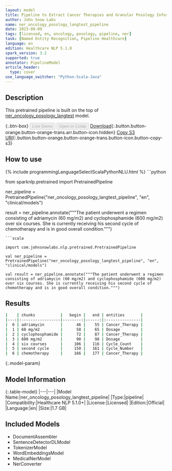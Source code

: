 ```yaml
---
layout: model
title: Pipeline to Extract Cancer Therapies and Granular Posology Information (langtest)
author: John Snow Labs
name: ner_oncology_posology_langtest_pipeline
date: 2023-09-09
tags: [licensed, en, oncology, posology, pipeline, ner]
task: [Named Entity Recognition, Pipeline Healthcare]
language: en
edition: Healthcare NLP 5.1.0
spark_version: 3.2
supported: true
annotator: PipelineModel
article_header:
  type: cover
use_language_switcher: "Python-Scala-Java"
---
```


## Description

This pretrained pipeline is built on the top of [ner_oncology_posology_langtest](https://nlp.johnsnowlabs.com/2023/09/04/ner_oncology_posology_langtest_en.html) model.

{:.btn-box}
<button class="button button-orange" disabled>Live Demo</button>
<button class="button button-orange" disabled>Open in Colab</button>
[Download](https://s3.amazonaws.com/auxdata.johnsnowlabs.com/clinical/models/ner_oncology_posology_langtest_pipeline_en_5.1.0_3.2_1694291659240.zip){:.button.button-orange.button-orange-trans.arr.button-icon.hidden}
[Copy S3 URI](s3://auxdata.johnsnowlabs.com/clinical/models/ner_oncology_posology_langtest_pipeline_en_5.1.0_3.2_1694291659240.zip){:.button.button-orange.button-orange-trans.button-icon.button-copy-s3}

## How to use



<div class="tabs-box" markdown="1">
{% include programmingLanguageSelectScalaPythonNLU.html %}
```python

from sparknlp.pretrained import PretrainedPipeline

ner_pipeline = PretrainedPipeline("ner_oncology_posology_langtest_pipeline", "en", "clinical/models")

result = ner_pipeline.annotate("""The patient underwent a regimen consisting of adriamycin (60 mg/m2) and cyclophosphamide (600 mg/m2) over six courses. She is currently receiving his second cycle of chemotherapy and is in good overall condition.""")

```
```scala

import com.johnsnowlabs.nlp.pretrained.PretrainedPipeline

val ner_pipeline = PretrainedPipeline("ner_oncology_posology_langtest_pipeline", "en", "clinical/models")

val result = ner_pipeline.annotate("""The patient underwent a regimen consisting of adriamycin (60 mg/m2) and cyclophosphamide (600 mg/m2) over six courses. She is currently receiving his second cycle of chemotherapy and is in good overall condition.""")

```
</div>

## Results

```bash
|    | chunks           |   begin |   end | entities       |
|---:|:-----------------|--------:|------:|:---------------|
|  0 | adriamycin       |      46 |    55 | Cancer_Therapy |
|  1 | 60 mg/m2         |      58 |    65 | Dosage         |
|  2 | cyclophosphamide |      72 |    87 | Cancer_Therapy |
|  3 | 600 mg/m2        |      90 |    98 | Dosage         |
|  4 | six courses      |     106 |   116 | Cycle_Count    |
|  5 | second cycle     |     150 |   161 | Cycle_Number   |
|  6 | chemotherapy     |     166 |   177 | Cancer_Therapy |
```

{:.model-param}
## Model Information

{:.table-model}
|---|---|
|Model Name:|ner_oncology_posology_langtest_pipeline|
|Type:|pipeline|
|Compatibility:|Healthcare NLP 5.1.0+|
|License:|Licensed|
|Edition:|Official|
|Language:|en|
|Size:|1.7 GB|

## Included Models

- DocumentAssembler
- SentenceDetectorDLModel
- TokenizerModel
- WordEmbeddingsModel
- MedicalNerModel
- NerConverter